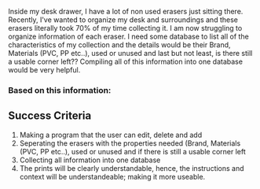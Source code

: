 

Inside my desk drawer, I have a lot of non used erasers just sitting there. Recently, I've wanted to organize my desk and surroundings and these erasers literally took 70% of my time collecting it.
I am now struggling to organize information of each eraser. I need some database to list all of the characteristics of my collection and the details would be their Brand, Materials (PVC, PP etc..), used or unused and last but not least, is there still a usable corner left??
Compiling all of this information into one database would be very helpful. 

### Based on this information:
## Success Criteria
1) Making a program that the user can edit, delete and add
2) Seperating the erasers with the properties needed (Brand, Materials (PVC, PP etc..), used or unused and if there is still a usable corner left
3) Collecting all information into one database
4) The prints will be clearly understandable, hence, the instructions and context will be understandeable; making it more useable.
